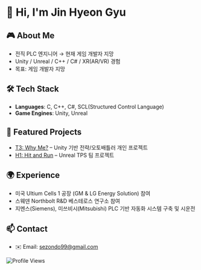 # 👋 Hi, I'm Jin Hyeon Gyu

## 🎮 About Me
- 전직 PLC 엔지니어 → 현재 게임 개발자 지망
- Unity / Unreal / C++ / C# / XR(AR/VR) 경험
- 목표: 게임 개발자 지망

## 🛠 Tech Stack
- **Languages**: C, C++, C#, SCL(Structured Control Language)
- **Game Engines**: Unity, Unreal

## 🚀 Featured Projects
- [T3: Why Me?](https://github.com/sezondo/T3_Why_Me_unuty) – Unity 기반 전략/오토배틀러 개인 프로젝트
- [H1: Hit and Run](https://github.com/sezondo/H1_hitAndRun_Unreal) – Unreal TPS 팀 프로젝트

## 🌍 Experience
- 미국 Ultium Cells 1 공장 (GM & LG Energy Solution) 참여
- 스웨덴 Northbolt R&D 베스테로스 연구소 참여
- 지멘스(Siemens), 미쓰비시(Mitsubishi) PLC 기반 자동화 시스템 구축 및 시운전

## 📫 Contact
- ✉️ Email: sezondo99@gmail.com



![Profile Views](https://komarev.com/ghpvc/?username=sezondo&label=Profile%20views&color=0e75b6&style=flat)

